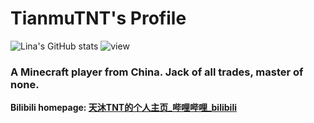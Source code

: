 # TianmuTNT's Profile 

![Lina's GitHub stats](https://github-readme-stats.vercel.app/api?username=TianmuTNT)  ![view](https://moe-counter.glitch.me/get/@TianmuTNT.readme)

### A Minecraft player from China. Jack of all trades, master of none.

**Bilibili homepage: [天沐TNT的个人主页_哔哩哔哩_bilibili](https://space.bilibili.com/1674232182)**
